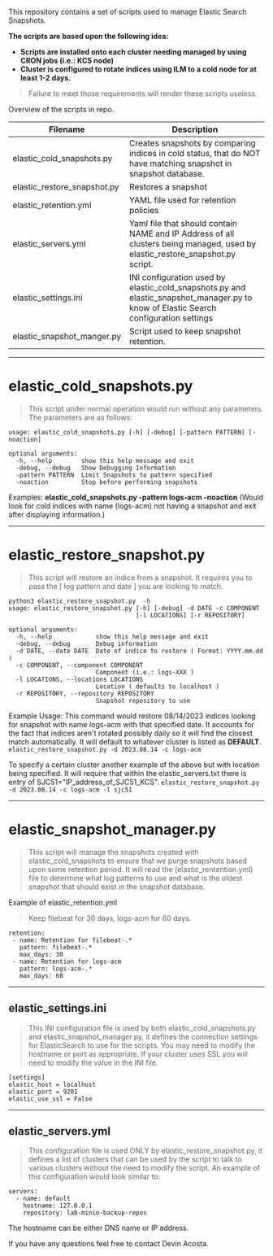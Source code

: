 
This repository contains a set of scripts used to manage Elastic Search Snapshots.

**The scripts are based upon the following idea:**
- **Scripts are installed onto each cluster needing managed by using CRON jobs (i.e.: KCS node)**
- **Cluster is configured to rotate indices using ILM to a cold node for at least 1-2 days.**

> Failure to meet those requirements will render these scripts useless. 

Overview of the scripts in repo.

| Filename | Description |
| --- | --- | 
| elastic_cold_snapshots.py | Creates snapshots by comparing indices in cold status, that do NOT have matching snapshot in snapshot database. |
| elastic_restore_snapshot.py | Restores a snapshot |
| elastic_retention.yml | YAML file used for retention policies |
| elastic_servers.yml | Yaml file that should contain NAME and IP Address of all clusters being managed, used by elastic_restore_snapshot.py script. |
| elastic_settings.ini | INI configuration used by elastic_cold_snapshots.py and elastic_snapshot_manager.py to know of Elastic Search configuration settings | 
| elastic_snapshot_manger.py | Script used to keep snapshot retention. |

---

# elastic_cold_snapshots.py
> This script under normal operation would run without any parameters. The parameters are as follows:

```
usage: elastic_cold_snapshots.py [-h] [-debug] [-pattern PATTERN] [-noaction]

optional arguments:
  -h, --help        show this help message and exit
  -debug, --debug   Show Debugging Information
  -pattern PATTERN  Limit Snapshots to pattern specified
  -noaction         Stop before performing snapshots
 ```
 Examples:
 **elastic_cold_snapshots.py -pattern logs-acm -noaction**
 (Would look for cold indices with name (logs-acm) not having a snapshot and exit after displaying information.)

---
# elastic_restore_snapshot.py
> This script will restore an indice from a snapshot. It requires you to pass the [ log pattern and date ] you are looking to match.

```
python3 elastic_restore_snapshot.py  -h
usage: elastic_restore_snapshot.py [-h] [-debug] -d DATE -c COMPONENT
                                   [-l LOCATIONS] [-r REPOSITORY]

optional arguments:
  -h, --help            show this help message and exit
  -debug, --debug       Debug information
  -d DATE, --date DATE  Date of indice to restore ( Format: YYYY.mm.dd )
  -c COMPONENT, --component COMPONENT
                        Component (i.e.: logs-XXX )
  -l LOCATIONS, --locations LOCATIONS
                        Location ( defaults to localhost )
  -r REPOSITORY, --repository REPOSITORY
                        Snapshot repository to use
```

Example Usage:
This command would restore 08/14/2023 indices looking for snapshot with name logs-acm with that specified date. It accounts for the fact that indices aren't rotated possibly daily so it will find the closest match automatically. It will default to whatever cluster is listed as **DEFAULT**.
`elastic_restore_snapshot.py -d 2023.08.14 -c logs-acm`

To specify a certain cluster another example of the above but with location being specified. It will require that within the elastic_servers.txt there is entry of SJC51="IP_address_of_SJC51_KCS".
`elastic_restore_snapshot.py -d 2023.08.14 -c logs-acm -l sjc51`


---
# elastic_snapshot_manager.py
> This script will manage the snapshots created with elastic_cold_snapshots to ensure that we purge snapshots based upon some retention period. It will read the (elastic_rentention.yml) file to determine what log patterns to use and what is the oldest snapshot that should exist in the snapshot database.

Example of elastic_retention.yml
> Keep filebeat for 30 days, logs-acm for 60 days.
```
retention:
 - name: Retention for filebeat-.*
   pattern: filebeat-.*
   max_days: 30
 - name: Retention for logs-acm
   pattern: logs-acm-.*
   max_days: 60
```
---

## elastic_settings.ini
> This INI configuration file is used by both elastic_cold_snapshots.py and elastic_snapshot_manager.py, it defines the connection settings for ElasticSearch to use for the scripts. You may need to modify the hostname or port as appropriate. If your cluster uses SSL you will need to modify the value in the INI file.

```
[settings]
elastic_host = localhost
elastic_port = 9201
elastic_use_ssl = False
```

---
## elastic_servers.yml
> This configuration file is used ONLY by elastic_restore_snapshot.py, it defines a list of clusters that can be used by the script to talk to various clusters without the need to modify the script. An example of this configuration would look similar to:

```
servers:
  - name: default
    hostname: 127.0.0.1
    repository: lab-minio-backup-repos
```
The hostname can be either DNS name or IP address.


If you have any questions feel free to contact Devin Acosta.
